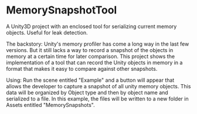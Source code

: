 MemorySnapshotTool
==================

A Unity3D project with an enclosed tool for serializing current memory objects.  Useful for leak detection.

The backstory:
Unity's memory profiler has come a long way in the last few versions.  But it still lacks a way to record a snapshot of the objects in memory at a certain time for later comparison.  This project shows the implementation of a tool that can record the Unity objects in memory in a format that makes it easy to compare against other snapshots.


Using:
Run the scene entitled "Example" and a button will appear that allows the developer to capture a snapshot of all unity memory objects.  This data will be organized by Object type and then by object name and serialized to a file.  In this example, the files will be written to a new folder in Assets entitled "MemorySnapshots".